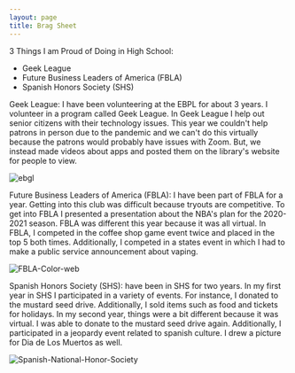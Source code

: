 ```yaml
---
layout: page
title: Brag Sheet
---
```


3 Things I am Proud of Doing in High School:
- Geek League
- Future Business Leaders of America (FBLA)
- Spanish Honors Society (SHS)

Geek League:
I have been volunteering at the EBPL for about 3 years. I volunteer in a program called Geek League. In Geek League I help out senior citizens with their technology issues. This year we couldn't help patrons in person due to the pandemic and we can't do this virtually because the patrons would probably have issues with Zoom. But, we instead made videos about apps and posted them on the library's website for people to view. 

![ebgl](https://user-images.githubusercontent.com/65611036/121820459-e40e4800-cc60-11eb-8394-7c3d5b25d183.png)

Future Business Leaders of America (FBLA):
I have been part of FBLA for a year. Getting into this club was difficult because tryouts are competitive. To get into FBLA I presented a presentation about the NBA's plan for the 2020-2021 season. FBLA was different this year because it was all virtual. In FBLA, I competed in the coffee shop game event twice and placed in the top 5 both times. Additionally, I competed in a states event in which I had to make a public service announcement about vaping.

![FBLA-Color-web](https://user-images.githubusercontent.com/65611036/121820501-13bd5000-cc61-11eb-9d00-564e6eaf7bc1.png)

Spanish Honors Society (SHS):
 have been in SHS for two years. In my first year in SHS I participated in a variety of events. For instance, I donated to the mustard seed drive. Additionally, I sold items such as food and tickets for holidays. In my second year, things were a bit different because it was virtual. I was able to donate to the mustard seed drive again. Additionally, I participated in a jeopardy event related to spanish culture. I drew a picture for Dia de Los Muertos as well.

![Spanish-National-Honor-Society](https://user-images.githubusercontent.com/65611036/121820521-3b141d00-cc61-11eb-9e95-96ef262a148e.png)


